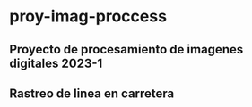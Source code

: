 # proy-imag-proccess

## Proyecto de procesamiento de imagenes digitales 2023-1
## Rastreo de linea en carretera